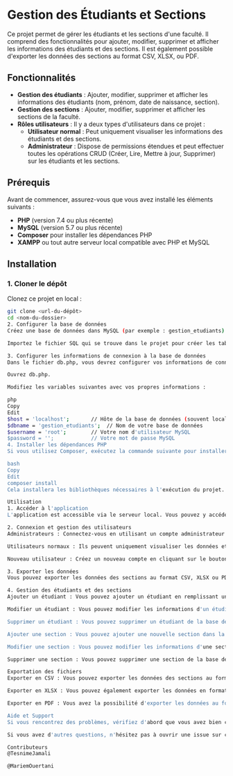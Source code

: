 # Gestion des Étudiants et Sections

Ce projet permet de gérer les étudiants et les sections d'une faculté. Il comprend des fonctionnalités pour ajouter, modifier, supprimer et afficher les informations des étudiants et des sections. Il est également possible d'exporter les données des sections au format CSV, XLSX, ou PDF.

## Fonctionnalités

- **Gestion des étudiants** : Ajouter, modifier, supprimer et afficher les informations des étudiants (nom, prénom, date de naissance, section).
- **Gestion des sections** : Ajouter, modifier, supprimer et afficher les sections de la faculté.
- **Rôles utilisateurs** : Il y a deux types d'utilisateurs dans ce projet :
  - **Utilisateur normal** : Peut uniquement visualiser les informations des étudiants et des sections.
  - **Administrateur** : Dispose de permissions étendues et peut effectuer toutes les opérations CRUD (Créer, Lire, Mettre à jour, Supprimer) sur les étudiants et les sections.

## Prérequis

Avant de commencer, assurez-vous que vous avez installé les éléments suivants :

- **PHP** (version 7.4 ou plus récente)
- **MySQL** (version 5.7 ou plus récente)
- **Composer** pour installer les dépendances PHP
- **XAMPP** ou tout autre serveur local compatible avec PHP et MySQL

## Installation

### 1. Cloner le dépôt
Clonez ce projet en local :

```bash
git clone <url-du-dépôt>
cd <nom-du-dossier>
2. Configurer la base de données
Créez une base de données dans MySQL (par exemple : gestion_etudiants).

Importez le fichier SQL qui se trouve dans le projet pour créer les tables nécessaires.

3. Configurer les informations de connexion à la base de données
Dans le fichier db.php, vous devrez configurer vos informations de connexion à la base de données MySQL.

Ouvrez db.php.

Modifiez les variables suivantes avec vos propres informations :

php
Copy
Edit
$host = 'localhost';       // Hôte de la base de données (souvent localhost)
$dbname = 'gestion_etudiants';  // Nom de votre base de données
$username = 'root';        // Votre nom d'utilisateur MySQL
$password = '';            // Votre mot de passe MySQL
4. Installer les dépendances PHP
Si vous utilisez Composer, exécutez la commande suivante pour installer les dépendances :

bash
Copy
Edit
composer install
Cela installera les bibliothèques nécessaires à l'exécution du projet.

Utilisation
1. Accéder à l'application
L'application est accessible via le serveur local. Vous pouvez y accéder en ouvrant votre navigateur et en allant à http://localhost.

2. Connexion et gestion des utilisateurs
Administrateurs : Connectez-vous en utilisant un compte administrateur pour avoir accès aux fonctionnalités CRUD.

Utilisateurs normaux : Ils peuvent uniquement visualiser les données et ne peuvent pas modifier les étudiants ou les sections.

Nouveau utilisateur : Créez un nouveau compte en cliquant sur le bouton "S'inscrire".

3. Exporter les données
Vous pouvez exporter les données des sections au format CSV, XLSX ou PDF en cliquant sur les boutons d'exportation dans l'interface utilisateur.

4. Gestion des étudiants et des sections
Ajouter un étudiant : Vous pouvez ajouter un étudiant en remplissant un formulaire avec son nom, sa date de naissance, sa section, et une image (facultatif).

Modifier un étudiant : Vous pouvez modifier les informations d'un étudiant existant.

Supprimer un étudiant : Vous pouvez supprimer un étudiant de la base de données.

Ajouter une section : Vous pouvez ajouter une nouvelle section dans la faculté.

Modifier une section : Vous pouvez modifier les informations d'une section existante.

Supprimer une section : Vous pouvez supprimer une section de la base de données.

Exportation des fichiers
Exporter en CSV : Vous pouvez exporter les données des sections au format CSV.

Exporter en XLSX : Vous pouvez également exporter les données en format Excel (XLSX).

Exporter en PDF : Vous avez la possibilité d'exporter les données au format PDF.

Aide et Support
Si vous rencontrez des problèmes, vérifiez d'abord que vous avez bien configuré votre base de données et que vous avez correctement installé les dépendances.

Si vous avez d'autres questions, n'hésitez pas à ouvrir une issue sur ce dépôt.

Contributeurs
@TesnimeJamali

@MariemOuertani